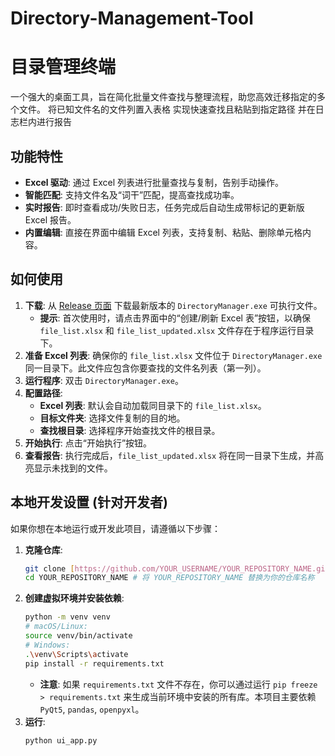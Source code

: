 # Directory-Management-Tool
# 目录管理终端

一个强大的桌面工具，旨在简化批量文件查找与整理流程，助您高效迁移指定的多个文件。
将已知文件名的文件列置入表格
实现快速查找且粘贴到指定路径
并在日志栏内进行报告
## 功能特性

* **Excel 驱动**: 通过 Excel 列表进行批量查找与复制，告别手动操作。
* **智能匹配**: 支持文件名及“词干”匹配，提高查找成功率。
* **实时报告**: 即时查看成功/失败日志，任务完成后自动生成带标记的更新版 Excel 报告。
* **内置编辑**: 直接在界面中编辑 Excel 列表，支持复制、粘贴、删除单元格内容。

## 如何使用

1.  **下载**: 从 [Release 页面](https://github.com/YOUR_USERNAME/YOUR_REPOSITORY_NAME/releases) 下载最新版本的 `DirectoryManager.exe` 可执行文件。
    * **提示**: 首次使用时，请点击界面中的“创建/刷新 Excel 表”按钮，以确保 `file_list.xlsx` 和 `file_list_updated.xlsx` 文件存在于程序运行目录下。
2.  **准备 Excel 列表**: 确保你的 `file_list.xlsx` 文件位于 `DirectoryManager.exe` 同一目录下。此文件应包含你要查找的文件名列表（第一列）。
3.  **运行程序**: 双击 `DirectoryManager.exe`。
4.  **配置路径**:
    * **Excel 列表**: 默认会自动加载同目录下的 `file_list.xlsx`。
    * **目标文件夹**: 选择文件复制的目的地。
    * **查找根目录**: 选择程序开始查找文件的根目录。
5.  **开始执行**: 点击“开始执行”按钮。
6.  **查看报告**: 执行完成后，`file_list_updated.xlsx` 将在同一目录下生成，并高亮显示未找到的文件。

## 本地开发设置 (针对开发者)

如果你想在本地运行或开发此项目，请遵循以下步骤：

1.  **克隆仓库**:
    ```bash
    git clone [https://github.com/YOUR_USERNAME/YOUR_REPOSITORY_NAME.git](https://github.com/YOUR_USERNAME/YOUR_REPOSITORY_NAME.git)
    cd YOUR_REPOSITORY_NAME # 将 YOUR_REPOSITORY_NAME 替换为你的仓库名称
    ```
2.  **创建虚拟环境并安装依赖**:
    ```bash
    python -m venv venv
    # macOS/Linux:
    source venv/bin/activate
    # Windows:
    .\venv\Scripts\activate
    pip install -r requirements.txt
    ```
    * **注意**: 如果 `requirements.txt` 文件不存在，你可以通过运行 `pip freeze > requirements.txt` 来生成当前环境中安装的所有库。本项目主要依赖 `PyQt5`, `pandas`, `openpyxl`。
3.  **运行**:
    ```bash
    python ui_app.py
    ```
